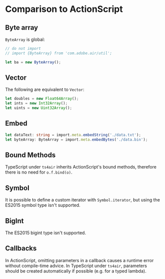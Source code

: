 # Comparison to ActionScript

## Byte array

`ByteArray` is global:

```typescript
// do not import
// import {ByteArray} from 'com.adobe.air/util';

let ba = new ByteArray();
```

## Vector

The following are equivalent to `Vector`:

```typescript
let doubles = new Float64Array();
let ints = new Int32Array();
let uints = new Uint32Array();
```

## Embed

```typescript
let dataText: string = import.meta.embedString('./data.txt');
let byteArray: ByteArray = import.meta.embedBytes('./data.bin');
```

## Bound Methods

TypeScript under `ts4air` inherits ActionScript's bound methods, therefore there is no need for `o.f.bind(o)`.

## Symbol

It is possible to define a custom iterator with `Symbol.iterator`, but using the ES2015 symbol type isn't supported.

## BigInt

The ES2015 bigint type isn't supported.

## Callbacks

In ActionScript, omitting parameters in a callback causes a runtime error without compile-time advice. In TypeScript under `ts4air`, parameters should be created automatically if possible (e.g. for a typed lambda).